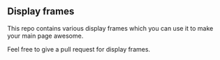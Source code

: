 ## Display frames

This repo contains various display frames which you can use it to make your main page awesome.

Feel free to give a pull request for display frames.
